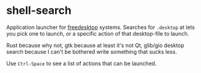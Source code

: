 # shell-search

Application launcher for [freedesktop](https://freedesktop.org) systems.
Searches for `.desktop` at lets you pick one to launch, or a specific action of
that desktop-file to launch.

Rust because why not, gtk because at least it's not Qt, glib/gio desktop search
because I can't be bothered write something that sucks less.

Use `Ctrl-Space` to see a list of actions that can be launched.
